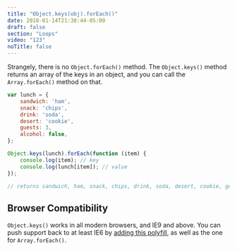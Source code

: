 ```yaml
---
title: "Object.keys(obj).forEach()"
date: 2018-01-14T21:38:44-05:00
draft: false
section: "Loops"
video: "123"
noTitle: false
---
```


Strangely, there is no `Object.forEach()` method. The `Object.keys()` method returns an array of the keys in an object, and you can call the `Array.forEach()` method on that.

```javascript
var lunch = {
	sandwich: 'ham',
	snack: 'chips',
	drink: 'soda',
	desert: 'cookie',
	guests: 3,
	alcohol: false,
};

Object.keys(lunch).forEach(function (item) {
	console.log(item); // key
	console.log(lunch[item]); // value
});

// returns sandwich, ham, snack, chips, drink, soda, desert, cookie, guests, 3, alcohol, false
```

## Browser Compatibility

`Object.keys()` works in all modern browsers, and IE9 and above. You can push support back to at least IE6 by [adding this polyfill](https://vanillajstoolkit.com/polyfills/objectkeys/), as well as the one for `Array.forEach()`.